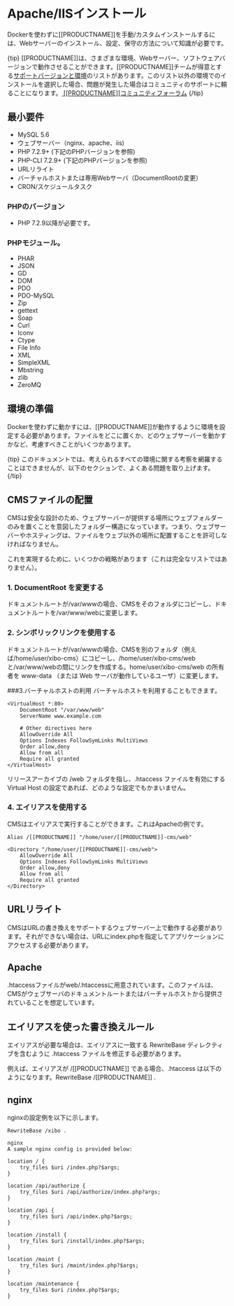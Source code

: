 <!--toc=cms_install-->

# Apache/IISインストール

Dockerを使わずに[[PRODUCTNAME]]を手動/カスタムインストールするには、Webサーバーのインストール、設定、保守の方法について知識が必要です。

{tip}
[[PRODUCTNAME]]は、さまざまな環境、Webサーバー、ソフトウェアバージョンで動作させることができます。[[PRODUCTNAME]]チームが得意とする[サポートバージョンと環境](intro_version_environment.html)のリストがあります。このリスト以外の環境でのインストールを選択した場合、問題が発生した場合はコミュニティのサポートに頼ることになります。[ [[PRODUCTNAME]]コミュニティフォーラム](https://community.xibo.org.uk/)
{/tip}

## 最小要件

- MySQL 5.6
- ウェブサーバー（nginx、apache、iis)
- PHP 7.2.9+ (下記のPHPバージョンを参照)
- PHP-CLI 7.2.9+ (下記のPHPバージョンを参照)
- URLリライト
- バーチャルホストまたは専用Webサーバ（DocumentRootの変更）
- CRON/スケジュールタスク

### PHPのバージョン
- PHP 7.2.9以降が必要です。

### PHPモジュール。
- PHAR
- JSON
- GD
- DOM
- PDO
- PDO-MySQL
- Zip
- gettext
- Soap
- Curl
- Iconv
- Ctype
- File Info
- XML
- SimpleXML
- Mbstring
- zlib
- ZeroMQ

## 環境の準備
Dockerを使わずに動かすには、[[PRODUCTNAME]]が動作するように環境を設定する必要があります。ファイルをどこに置くか、どのウェブサーバーを動かすかなど、考慮すべきことがいくつかあります。

{tip}
このドキュメントでは、考えられるすべての環境に関する考察を網羅することはできませんが、以下のセクションで、よくある問題を取り上げます。
{/tip}

## CMSファイルの配置
CMSは安全な設計のため、ウェブサーバーが提供する場所にウェブフォルダーのみを置くことを意図したフォルダー構造になっています。つまり、ウェブサーバーやホスティングは、ファイルをウェブ以外の場所に配置することを許可しなければなりません。

これを実現するために、いくつかの戦略があります（これは完全なリストではありません）。

### 1. DocumentRoot を変更する
ドキュメントルートが/var/wwwの場合、CMSをそのフォルダにコピーし、ドキュメントルートを/var/www/webに変更します。

### 2. シンボリックリンクを使用する
ドキュメントルートが/var/wwwの場合、CMSを別のフォルダ（例えば/home/user/xibo-cms）にコピーし、/home/user/xibo-cms/webと/var/www/webの間にリンクを作成する。home/user/xibo-cms/web の所有者を www-data （または Web サーバが動作しているユーザ）に変更します。

###3.バーチャルホストの利用
バーチャルホストを利用することもできます。

```
<VirtualHost *:80>
    DocumentRoot "/var/www/web"
    ServerName www.example.com

    # Other directives here
    AllowOverride All
    Options Indexes FollowSymLinks MultiViews
    Order allow,deny
    Allow from all
    Require all granted
</VirtualHost>
```
リリースアーカイブの /web フォルダを指し、.htaccess ファイルを有効にする Virtual Host の設定であれば、どのような設定でもかまいません。

### 4. エイリアスを使用する
CMSはエイリアスで実行することができます。これはApacheの例です。

```
Alias /[[PRODUCTNAME]] "/home/user/[[PRODUCTNAME]]-cms/web"

<Directory "/home/user/[[PRODUCTNAME]]-cms/web">
    AllowOverride All
    Options Indexes FollowSymLinks MultiViews
    Order allow,deny
    Allow from all
    Require all granted
</Directory>
```

## URLリライト
CMSはURLの書き換えをサポートするウェブサーバー上で動作する必要があります。それができない場合は、URLにindex.phpを指定してアプリケーションにアクセスする必要があります。

## Apache
.htaccessファイルがweb/.htaccessに用意されています。このファイルは、CMSがウェブサーバのドキュメントルートまたはバーチャルホストから提供されていることを想定しています。

## エイリアスを使った書き換えルール
エイリアスが必要な場合は、エイリアスに一致する RewriteBase ディレクティブを含むように .htaccess ファイルを修正する必要があります。

例えば、エイリアスが /[[PRODUCTNAME]] である場合、.htaccess は以下のようになります。RewriteBase /[[PRODUCTNAME]] .

## nginx
nginxの設定例を以下に示します。

```
RewriteBase /xibo .

nginx
A sample nginx config is provided below:

location / {
    try_files $uri /index.php?$args;
}

location /api/authorize {
    try_files $uri /api/authorize/index.php?args;
}

location /api {
    try_files $uri /api/index.php?$args;
}

location /install {
    try_files $uri /install/index.php?$args;
}

location /maint {
    try_files $uri /maint/index.php?$args;
}

location /maintenance {
    try_files $uri /index.php?$args;
}
```
